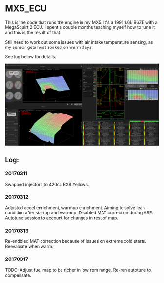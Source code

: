 # MX5_ECU

This is the code that runs the engine in my MX5. It's a 1991 1.6L B6ZE with a MegaSquirt 2 ECU. I spent a couple months teaching myself how to tune it and this is the result of that. 

Still need to work out some issues with air intake temperature sensing, as my sensor gets heat soaked on warm days. 

See log below for details.

![alt text](https://github.com/NickNothom/MX5_ECU/raw/master/projectCfg/plot.jpg "Logo Title Text 1")

## Log:

### 20170311

Swapped injectors to 420cc RX8 Yellows.

### 20170312

Adjusted accel enrichment, warmup enrichment. Aiming to solve lean condition after startup and warmup. Disabled MAT correction during ASE. 
Autotune session to account for changes in rest of map. 

### 20170313
Re-endbled MAT correction because of issues on extreme cold starts. Reevaluate when warm. 

### 20170317
TODO: Adjust fuel map to be richer in low rpm range. Re-run autotune to compensate. 
